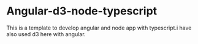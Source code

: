 # Angular-d3-node-typescript

This is a template to develop angular and node app with typescript.i have also used d3 here with angular.
